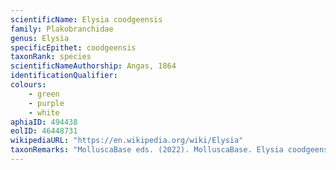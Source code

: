 ```yaml
---
scientificName: Elysia coodgeensis
family: Plakobranchidae
genus: Elysia
specificEpithet: coodgeensis
taxonRank: species
scientificNameAuthorship: Angas, 1864
identificationQualifier: 
colours:
    - green
    - purple
    - white
aphiaID: 494438
eolID: 46448731
wikipediaURL: "https://en.wikipedia.org/wiki/Elysia"
taxonRemarks: "MolluscaBase eds. (2022). MolluscaBase. Elysia coodgeensis Angas, 1864. Accessed through: World Register of Marine Species at: https://www.marinespecies.org/aphia.php?p=taxdetails&id=494438 on 2022-02-24"
---
```

